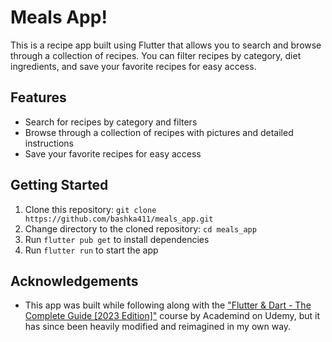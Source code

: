 # Meals App!

This is a recipe app built using Flutter that allows you to search and browse through a collection of recipes. You can filter recipes by category, diet ingredients, and save your favorite recipes for easy access.

## Features
- Search for recipes by category and filters
- Browse through a collection of recipes with pictures and detailed instructions
- Save your favorite recipes for easy access

## Getting Started
1. Clone this repository: `git clone https://github.com/bashka411/meals_app.git`
2. Change directory to the cloned repository: `cd meals_app`
3. Run `flutter pub get` to install dependencies
4. Run `flutter run` to start the app

## Acknowledgements
- This app was built while following along with the ["Flutter & Dart - The Complete Guide [2023 Edition]"](https://www.udemy.com/course/learn-flutter-dart-to-build-ios-android-apps/) course by Academind on Udemy, but it has since been heavily modified and reimagined in my own way.

